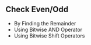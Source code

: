 ## Check Even/Odd
- By Finding the Remainder 
- Using Bitwise AND Operator 
- Using Bitwise Shift Operators 